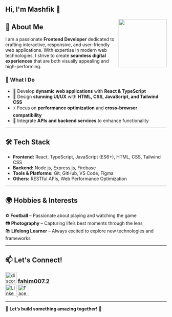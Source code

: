 <h2 align="left">Hi, I'm Mashfik 👋</h2>

<img align="right" height="150" src="https://i.imgflip.com/65efzo.gif" />

## 🚀 About Me  
I am a passionate **Frontend Developer** dedicated to crafting interactive, responsive, and user-friendly web applications. With expertise in modern web technologies, I strive to create **seamless digital experiences** that are both visually appealing and high-performing.  

### 🌟 What I Do  
- 🔹 Develop **dynamic web applications** with **React & TypeScript**  
- 🎨 Design **stunning UI/UX** with **HTML, CSS, JavaScript, and Tailwind CSS**  
- ⚡ Focus on **performance optimization** and **cross-browser compatibility**  
- 🔧 Integrate **APIs and backend services** to enhance functionality  

---

## 🛠️ Tech Stack  
- **Frontend:** React, TypeScript, JavaScript (ES6+), HTML, CSS, Tailwind CSS  
- **Backend:** Node.js, Express.js, Firebase  
- **Tools & Platforms:** Git, GitHub, VS Code, Figma  
- **Others:** RESTful APIs, Web Performance Optimization  

---

## 🌍 Hobbies & Interests  
⚽ **Football** – Passionate about playing and watching the game  
📷 **Photography** – Capturing life’s best moments through the lens  
📚 **Lifelong Learner** – Always excited to explore new technologies and frameworks  

---

## 📫 Let's Connect!  

<div align="left">
  <img src="https://img.shields.io/static/v1?message=Discord&logo=discord&label=&color=7289DA&logoColor=white&labelColor=&style=for-the-badge" height="35" alt="discord logo"  />
  <span style="font-weight: bold; font-size: 18px;">fahim007.2</span>
  <br />
  <a href="https://www.linkedin.com/in/webwizardry-hq-65b274332/" target="_blank">
    <img src="https://img.shields.io/static/v1?message=LinkedIn&logo=linkedin&label=&color=0077B5&logoColor=white&labelColor=&style=for-the-badge" height="35" alt="LinkedIn"  />
  </a>
  <a href="https://www.facebook.com/profile.php?id=61561131275129" target="_blank">
    <img src="https://img.shields.io/static/v1?message=Facebook&logo=facebook&label=&color=1877F2&logoColor=white&labelColor=&style=for-the-badge" height="35" alt="Facebook"  />
  </a>
</div>

---

🚀 **Let’s build something amazing together!** 🚀  
